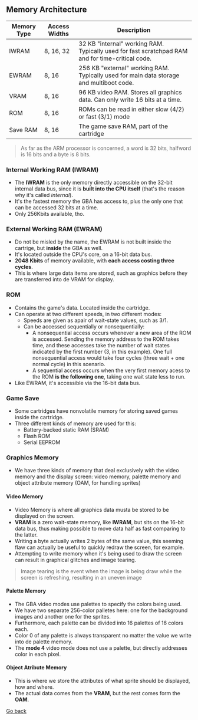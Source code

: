 ## Memory Architecture

| Memory Type | Access Widths | Description                                                                                      |
| ----------- | ------------- | ------------------------------------------------------------------------------------------------ |
| IWRAM       | 8, 16, 32     | 32 KB "internal" working RAM. Typically used for fast scratchpad RAM and for time-critical code. |
| EWRAM       | 8, 16         | 256 KB "external" working RAM. Typically used for        main data storage and multiboot code.   |
| VRAM        | 8, 16         | 96 KB video RAM. Stores all graphics data. Can only write 16 bits at a time.                     |
| ROM         | 8, 16         | ROMs can be read in either slow (4/2) or fast (3/1) mode                                         |
| Save RAM    | 8, 16         | The game save RAM, part of the cartridge                                                         |

> As far as the ARM processor is concerned, a word is 32 bits, halfword is 16 bits and a byte is 8 bits.

### Internal Working RAM (IWRAM)
- The **IWRAM** is the only memory directly accessible on the 32-bit internal data bus, since it is **built into the CPU itself** (that's the reason why it's called *internal*).
- It's the fastest memory the GBA has access to, plus the only one that can be accessed 32 bits at a time.
- Only 256Kbits available, tho.

### External Working RAM (EWRAM)
- Do not be misled by the name, the EWRAM is not built inside the cartrige, but **inside** the GBA as well.
- It's located outside the CPU's core, on a 16-bit data bus.
- **2048 Kbits** of memory available, with **each access costing three cycles**.
- This is where large data items are stored, such as graphics before they are transferred into de VRAM for display.

### ROM
- Contains the game's data. Located inside the cartridge.
- Can operate at two different speeds, in two different modes:
  - Speeds are given as apair of wait-state values, such as 3/1.
  - Can be accessed sequentially or nonsequentially:
    - A nonsequential access occurs whenever a new area of the ROM is accessed. Sending the memory address to the ROM takes time, and these accesses take the number of wait states indicated by the first number (3, in this example). One full nonsequential access would take four cycles (three wait + one normal cycle) in this scenario.
    - A sequential access occurs when the very first memory acess to the ROM **is the following one**, taking one wait state less to run.
- Like EWRAM, it's accessible via the 16-bit data bus.

### Game Save
- Some cartridges have nonvolatile memory for storing saved games inside the cartridge.
- Three different kinds of memory are used for this:
  - Battery-backed static RAM (SRAM)
  - Flash ROM
  - Serial EEPROM

### Graphics Memory
- We have three kinds of memory that deal exclusively with the video memory and the display screen: video memory, palette memory and object attribute memory (OAM, for handling sprites)

#### Video Memory
- Video Memory is where all graphics data musta be stored to be displayed on the screen.
- **VRAM** is a zero wait-state memory, like **IWRAM**, but sits on the 16-bit data bus, thus making possible to move data half as fast comparing to the latter.
- Writing a byte actually writes 2 bytes of the same value, this seeming flaw can actually be useful to quickly redraw the screen, for example.
- Attempting to write memory when it's being used to draw the screen can result in graphical glitches and image tearing.
> Image tearing is the event when the image is being draw while the screen is refreshing, resulting in an uneven image

#### Palette Memory
- The GBA video modes use palettes to specify the colors being used.
- We have two separate 256-color palletes here: one for the background images and another one for the sprites.
- Furthermore, each palette can be divided into 16 palettes of 16 colors each.
- Color 0 of any palette is always transparent no matter the value we write into de palette memory.
- The **mode 4** video mode does not use a palette, but directly addresses color in each pixel.

#### Object Atribute Memory
- This is where we store the attributes of what sprite should be displayed, how and where.
- The actual data comes from the **VRAM**, but the rest comes form the **OAM**.


[Go back](https://goiabada.github.io/docs/sections/overview/index)